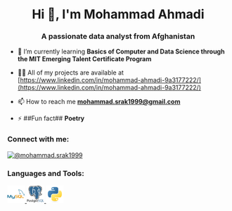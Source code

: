 <h1 align="center">Hi 👋, I'm Mohammad Ahmadi</h1>
<h3 align="center">A passionate data analyst from Afghanistan</h3>

- 🌱 I’m currently learning **Basics of Computer and Data Science through the MIT Emerging Talent Certificate Program**

- 👨‍💻 All of my projects are available at [https://www.linkedin.com/in/mohammad-ahmadi-9a3177222/](https://www.linkedin.com/in/mohammad-ahmadi-9a3177222/)

- 📫 How to reach me **mohammad.srak1999@gmail.com**

- ⚡ ##Fun fact## **Poetry**

<h3 align="left">Connect with me:</h3>
<p align="left">
<a href="https://medium.com/@mohammad.srak1999" target="blank"><img align="center" src="https://raw.githubusercontent.com/rahuldkjain/github-profile-readme-generator/master/src/images/icons/Social/medium.svg" alt="@mohammad.srak1999" height="30" width="40" /></a>
</p>

<h3 align="left">Languages and Tools:</h3>
<p align="left"> <a href="https://www.mysql.com/" target="_blank" rel="noreferrer"> <img src="https://raw.githubusercontent.com/devicons/devicon/master/icons/mysql/mysql-original-wordmark.svg" alt="mysql" width="40" height="40"/> </a> <a href="https://www.postgresql.org" target="_blank" rel="noreferrer"> <img src="https://raw.githubusercontent.com/devicons/devicon/master/icons/postgresql/postgresql-original-wordmark.svg" alt="postgresql" width="40" height="40"/> </a> <a href="https://www.python.org" target="_blank" rel="noreferrer"> <img src="https://raw.githubusercontent.com/devicons/devicon/master/icons/python/python-original.svg" alt="python" width="40" height="40"/> </a> </p>
